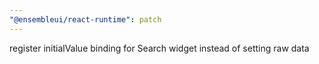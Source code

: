 ```yaml
---
"@ensembleui/react-runtime": patch
---
```


register initialValue binding for Search widget instead of setting raw data

